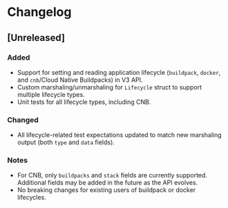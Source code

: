 # Changelog

## [Unreleased]

### Added

- Support for setting and reading application lifecycle (`buildpack`, `docker`, and `cnb`/Cloud Native Buildpacks) in V3 API.
- Custom marshaling/unmarshaling for `Lifecycle` struct to support multiple lifecycle types.
- Unit tests for all lifecycle types, including CNB.

### Changed

- All lifecycle-related test expectations updated to match new marshaling output (both `type` and `data` fields).

### Notes

- For CNB, only `buildpacks` and `stack` fields are currently supported. Additional fields may be added in the future as the API evolves.
- No breaking changes for existing users of buildpack or docker lifecycles.
